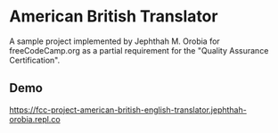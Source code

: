 # American British Translator

A sample project implemented by Jephthah M. Orobia for freeCodeCamp.org as a partial requirement for the "Quality Assurance Certification".

## Demo

https://fcc-project-american-british-english-translator.jephthah-orobia.repl.co
